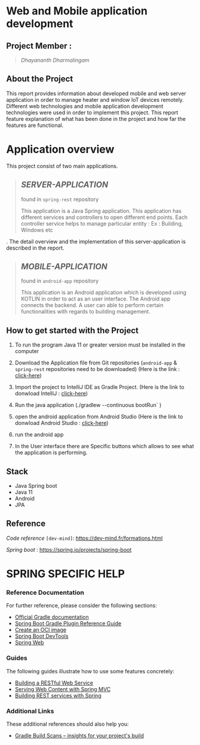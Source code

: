 # Web and Mobile application development
## Project Member : 

>*Dhayananth Dharmalingam*


## About the Project

This report provides information about developed mobile and web server application in order to manage heater and window IoT devices remotely. Different web technologies and mobile application development technologies were used in order to implement this project. 
This report feature explanation of what has been done in the project and how far the features are functional. 


# Application overview 
 This project consist of two main applications.  
  
> ## *SERVER-APPLICATION*
>
> found in `spring-rest` repository 
>   
>  This application is a Java Spring application. This application has different services and controllers to open different end points. Each controller service helps to manage particular entity : Ex : Building, Windows etc
>   
   
. The detail overview and the implementation of this server-application is described in the report.
  
> ## *MOBILE-APPLICATION*
>
> found in `android-app` repository 
>   
>  This application is an Android application which is developed using KOTLIN in order to act as an user interface. The Android app connects the backend. A user can able to perform certain functionalities with regards to building management.

## How to get started with the Project
 
 1. To run the program Java 11 or greater version must be installed in the computer
 2. Download the Application file from Git repositories (`android-app` & `spring-rest` repositories need to be downloaded) (Here is the link : [click-here](https://github.com/ujm-projects))

 3. Import the project to IntelliJ IDE as Gradle Project. (Here is the link to donwload IntelliJ : [click-here](https://www.jetbrains.com/idea/))
 4. Run the java application (./gradlew --continuous bootRun` )
 5. open the android application from Android Studio (Here is the link to donwload Android Studio : [click-here](https://developer.android.com/studio/))
 6. run the android app
 7. In the User interface there are Specific buttons  which allows to see what the application is performing. 


<!-- #### NOTE!!!
> Please refer `report.pdf` for more information.  -->

## Stack
* Java Spring boot
* Java 11
* Android
* JPA

## Reference 

*Code reference* `[dev-mind]`: https://dev-mind.fr/formations.html

*Spring boot* : https://spring.io/projects/spring-boot



# SPRING SPECIFIC HELP

### Reference Documentation
For further reference, please consider the following sections:

* [Official Gradle documentation](https://docs.gradle.org)
* [Spring Boot Gradle Plugin Reference Guide](https://docs.spring.io/spring-boot/docs/2.4.0/gradle-plugin/reference/html/)
* [Create an OCI image](https://docs.spring.io/spring-boot/docs/2.4.0/gradle-plugin/reference/html/#build-image)
* [Spring Boot DevTools](https://docs.spring.io/spring-boot/docs/2.4.0/reference/htmlsingle/#using-boot-devtools)
* [Spring Web](https://docs.spring.io/spring-boot/docs/2.4.0/reference/htmlsingle/#boot-features-developing-web-applications)

### Guides
The following guides illustrate how to use some features concretely:

* [Building a RESTful Web Service](https://spring.io/guides/gs/rest-service/)
* [Serving Web Content with Spring MVC](https://spring.io/guides/gs/serving-web-content/)
* [Building REST services with Spring](https://spring.io/guides/tutorials/bookmarks/)

### Additional Links
These additional references should also help you:

* [Gradle Build Scans – insights for your project's build](https://scans.gradle.com#gradle)



